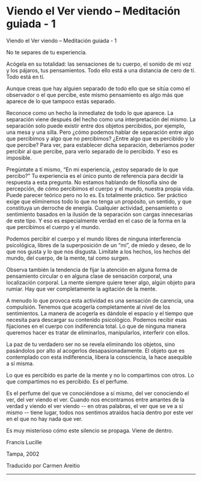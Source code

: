 # Viendo el Ver viendo – Meditación guiada - 1 

Viendo el Ver viendo – Meditación guiada - 1

No te separes de tu experiencia.

Acógela en su totalidad: las sensaciones de tu cuerpo, el sonido de mi voz y los pájaros, tus pensamientos. Todo ello está a una distancia de cero de tí. Todo está en tí.

Aunque creas que hay alguien separado de todo ello que se sitúa como el observador o el que percibe, este mismo pensamiento es algo más que aparece de lo que tampoco estás separado.

Reconoce como un hecho la inmediatez de todo lo que aparece. La separación viene después del hecho como una interpretación del mismo. La separación solo puede existir entre dos objetos percibidos, por ejemplo, una mesa y una silla. Pero ¿cómo podemos hablar de separación entre algo que percibimos y algo que no percibimos? ¿Entre algo que es percibido y lo que percibe? Para ver, para establecer dicha separación, deberíamos poder percibir al que percibe, para verlo separado de lo percibido. Y eso es imposible.

Pregúntate a tí mismo, “En mi experiencia, ¿estoy separado de lo que percibo?” Tu experiencia es el único punto de referencia para decidir la respuesta a esta pregunta. No estamos hablando de filosofía sino de percepción, de cómo percibimos el cuerpo y el mundo, nuestra propia vida. Puede parecer teórico pero no lo es. Es totalmente práctico. Ser práctico exige que eliminemos todo lo que no tenga un propósito, un sentido, y que constituya un derroche de energía. Cualquier actividad, pensamiento o sentimiento basados en la ilusión de la separación son cargas innecesarias de este tipo. Y eso es especialmente verdad en el caso de la forma en la que percibimos el cuerpo y el mundo.

Podemos percibir el cuerpo y el mundo libres de ninguna interferencia psicológica, libres de la superposición de un “mi”, de miedo y deseo, de lo que nos gusta y lo que nos disgusta. Limítate a los hechos, los hechos del mundo, del cuerpo, de la mente, tal como surgen.

Observa también la tendencia de fijar la atención en alguna forma de pensamiento circular o en alguna clase de sensación corporal, una localización corporal. La mente siempre quiere tener algo, algún objeto para rumiar. Hay que ver completamente la agitación de la mente.

A menudo lo que provoca esta actividad es una sensación de carencia, una compulsión. Tenemos que acogerla completamente al nivel de los sentimientos. La manera de acogerla es dándole el espacio y el tiempo que necesita para descargar su contenido psicológico. Podemos recibir esas fijaciones en el cuerpo con indiferencia total. Lo que de ninguna manera queremos hacer es tratar de eliminarlos, manipularlos, interferir con ellos.

La paz de tu verdadero ser no se revela eliminando los objetos, sino pasándolos por alto al acogerlos desapasionadamente. El objeto que es contemplado con esta indiferencia, libera la consciencia, la hace asequible a sí misma.

Lo que es percibido es parte de la mente y no lo compartimos con otros. Lo que compartimos no es percibido. Es el perfume.

Es el perfume del que ve conociéndose a sí mismo, del ver conociendo el ver, del ver viendo el ver. Cuando nos encontramos entre amantes de la verdad y viendo el ver viendo -- en otras palabras, el ver que se ve a sí mismo -- tiene lugar, todos nos sentimos atraídos hacia dentro por este ver en el que no hay nada que ver.

Es muy misterioso cómo este silencio se propaga. Viene de dentro.

Francis Lucille

Tampa, 2002

Traducido por Carmen Areitio

**** 

